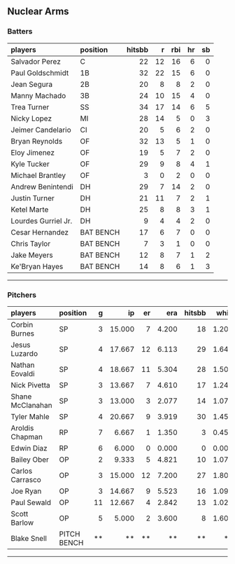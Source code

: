 ## Nuclear Arms

### Batters

 
|players             |position  | hitsbb|  r| rbi| hr| sb| 
|:-------------------|:---------|------:|--:|---:|--:|--:| 
|Salvador Perez      |C         |     22| 12|  16|  6|  0| 
|Paul Goldschmidt    |1B        |     32| 22|  15|  6|  0| 
|Jean Segura         |2B        |     20|  8|   8|  2|  0| 
|Manny Machado       |3B        |     24| 10|  15|  4|  0| 
|Trea Turner         |SS        |     34| 17|  14|  6|  5| 
|Nicky Lopez         |MI        |     28| 14|   5|  0|  3| 
|Jeimer Candelario   |CI        |     20|  5|   6|  2|  0| 
|Bryan Reynolds      |OF        |     32| 13|   5|  1|  0| 
|Eloy Jimenez        |OF        |     19|  5|   7|  2|  0| 
|Kyle Tucker         |OF        |     29|  9|   8|  4|  1| 
|Michael Brantley    |OF        |      3|  0|   2|  0|  0| 
|Andrew Benintendi   |DH        |     29|  7|  14|  2|  0| 
|Justin Turner       |DH        |     21| 11|   7|  2|  1| 
|Ketel Marte         |DH        |     25|  8|   8|  3|  1| 
|Lourdes Gurriel Jr. |DH        |      9|  4|   4|  2|  0| 
|Cesar Hernandez     |BAT BENCH |     17|  6|   7|  0|  0| 
|Chris Taylor        |BAT BENCH |      7|  3|   1|  0|  0| 
|Jake Meyers         |BAT BENCH |     12|  8|   7|  1|  2| 
|Ke'Bryan Hayes      |BAT BENCH |     14|  8|   6|  1|  3| 


* * *

### Pitchers

 
|players          |position    |  g|     ip| er|   era| hitsbb|  whip| so|  w| sv| 
|:----------------|:-----------|--:|------:|--:|-----:|------:|-----:|--:|--:|--:| 
|Corbin Burnes    |SP          |  3| 15.000|  7| 4.200|     18| 1.200| 24|  1|  0| 
|Jesus Luzardo    |SP          |  4| 17.667| 12| 6.113|     29| 1.642| 19|  1|  0| 
|Nathan Eovaldi   |SP          |  4| 18.667| 11| 5.304|     28| 1.500| 24|  1|  0| 
|Nick Pivetta     |SP          |  3| 13.667|  7| 4.610|     17| 1.244| 18|  0|  0| 
|Shane McClanahan |SP          |  3| 13.000|  3| 2.077|     14| 1.077| 13|  1|  0| 
|Tyler Mahle      |SP          |  4| 20.667|  9| 3.919|     30| 1.452| 22|  2|  0| 
|Aroldis Chapman  |RP          |  7|  6.667|  1| 1.350|      3| 0.450| 12|  0|  4| 
|Edwin Diaz       |RP          |  6|  6.000|  0| 0.000|      0| 0.000|  7|  0|  3| 
|Bailey Ober      |OP          |  2|  9.333|  5| 4.821|     10| 1.071|  9|  1|  0| 
|Carlos Carrasco  |OP          |  3| 15.000| 12| 7.200|     27| 1.800| 13|  0|  0| 
|Joe Ryan         |OP          |  3| 14.667|  9| 5.523|     16| 1.091| 21|  1|  0| 
|Paul Sewald      |OP          | 11| 12.667|  4| 2.842|     13| 1.026| 18|  1|  3| 
|Scott Barlow     |OP          |  5|  5.000|  2| 3.600|      8| 1.600|  5|  0|  4| 
|Blake Snell      |PITCH BENCH | **|     **| **|    **|     **|    **| **| **| **| 


* * *


